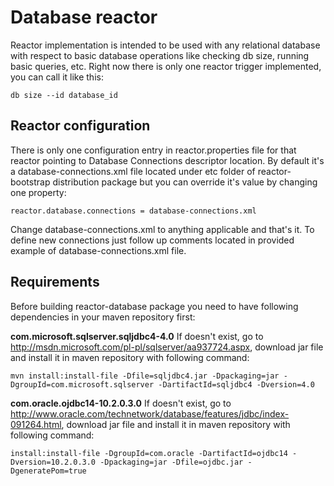 Database reactor
================
Reactor implementation is intended to be used with any relational database with respect to basic database operations like checking db size, running basic queries, etc.
Right now there is only one reactor trigger implemented, you can call it like this:

```
db size --id database_id
```

Reactor configuration
---------------------
There is only one configuration entry in reactor.properties file for that reactor pointing to Database Connections descriptor location. By default it's a database-connections.xml file located under etc folder of reactor-bootstrap distribution package but you can override it's value by changing one property:

```
reactor.database.connections = database-connections.xml
```

Change database-connections.xml to anything applicable and that's it. To define new connections just follow up comments located in provided example of database-connections.xml file.

Requirements
------------

Before building reactor-database package you need to have following dependencies in your maven repository first:

**com.microsoft.sqlserver.sqljdbc4-4.0**
If doesn't exist, go to http://msdn.microsoft.com/pl-pl/sqlserver/aa937724.aspx, download jar file and install it in maven repository with following command:

```
mvn install:install-file -Dfile=sqljdbc4.jar -Dpackaging=jar -DgroupId=com.microsoft.sqlserver -DartifactId=sqljdbc4 -Dversion=4.0
```

**com.oracle.ojdbc14-10.2.0.3.0**
If doesn't exist, go to http://www.oracle.com/technetwork/database/features/jdbc/index-091264.html, download jar file and install it in maven repository with following command:

```
install:install-file -DgroupId=com.oracle -DartifactId=ojdbc14 -Dversion=10.2.0.3.0 -Dpackaging=jar -Dfile=ojdbc.jar -DgeneratePom=true
```